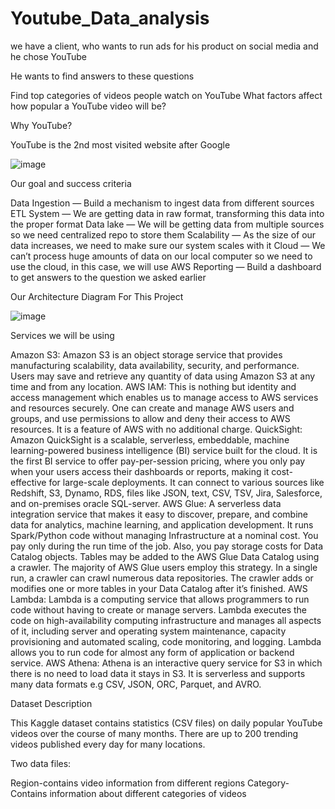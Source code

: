 # Youtube_Data_analysis

we have a client, who wants to run ads for his product on social media and he chose YouTube

He wants to find answers to these questions

Find top categories of videos people watch on YouTube
What factors affect how popular a YouTube video will be?

Why YouTube?

YouTube is the 2nd most visited website after Google

![image](https://github.com/Siddhantevre11/Youtube_Data_analysis/assets/114145391/ff415bb4-3af6-471b-8136-9323fd81aa75)


Our goal and success criteria

Data Ingestion — Build a mechanism to ingest data from different sources
ETL System — We are getting data in raw format, transforming this data into the proper format
Data lake — We will be getting data from multiple sources so we need centralized repo to store them
Scalability — As the size of our data increases, we need to make sure our system scales with it
Cloud — We can’t process huge amounts of data on our local computer so we need to use the cloud, in this case, we will use AWS
Reporting — Build a dashboard to get answers to the question we asked earlier

Our Architecture Diagram For This Project

![image](https://github.com/Siddhantevre11/Youtube_Data_analysis/assets/114145391/31e06eab-9d1c-438f-8285-070d126f4ebf)

Services we will be using

Amazon S3: Amazon S3 is an object storage service that provides manufacturing scalability, data availability, security, and performance. Users may save and retrieve any quantity of data using Amazon S3 at any time and from any location.
AWS IAM: This is nothing but identity and access management which enables us to manage access to AWS services and resources securely. One can create and manage AWS users and groups, and use permissions to allow and deny their access to AWS resources. It is a feature of AWS with no additional charge.
QuickSight: Amazon QuickSight is a scalable, serverless, embeddable, machine learning-powered business intelligence (BI) service built for the cloud. It is the first BI service to offer pay-per-session pricing, where you only pay when your users access their dashboards or reports, making it cost-effective for large-scale deployments. It can connect to various sources like Redshift, S3, Dynamo, RDS, files like JSON, text, CSV, TSV, Jira, Salesforce, and on-premises oracle SQL-server.
AWS Glue: A serverless data integration service that makes it easy to discover, prepare, and combine data for analytics, machine learning, and application development. It runs Spark/Python code without managing Infrastructure at a nominal cost. You pay only during the run time of the job. Also, you pay storage costs for Data Catalog objects. Tables may be added to the AWS Glue Data Catalog using a crawler. The majority of AWS Glue users employ this strategy. In a single run, a crawler can crawl numerous data repositories. The crawler adds or modifies one or more tables in your Data Catalog after it’s finished.
AWS Lambda: Lambda is a computing service that allows programmers to run code without having to create or manage servers. Lambda executes the code on high-availability computing infrastructure and manages all aspects of it, including server and operating system maintenance, capacity provisioning and automated scaling, code monitoring, and logging. Lambda allows you to run code for almost any form of application or backend service.
AWS Athena: Athena is an interactive query service for S3 in which there is no need to load data it stays in S3. It is serverless and supports many data formats e.g CSV, JSON, ORC, Parquet, and AVRO.


Dataset Description

This Kaggle dataset contains statistics (CSV files) on daily popular YouTube videos over the course of many months. There are up to 200 trending videos published every day for many locations.

Two data files:

Region-contains video information from different regions
Category-Contains information about different categories of videos
